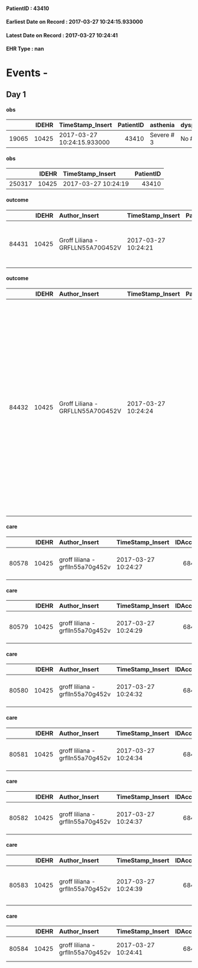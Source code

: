 
#### PatientID : 43410
#### Earliest Date on Record : 2017-03-27 10:24:15.933000
#### Latest Date on Record : 2017-03-27 10:24:41
#### EHR Type : nan

# Events - 

## Day 1

#### obs
|       |   IDEHR | TimeStamp_Insert           |   PatientID | asthenia   | dyspnoea   | agitation_behavior_freq   |
|------:|--------:|:---------------------------|------------:|:-----------|:-----------|:--------------------------|
| 19065 |   10425 | 2017-03-27 10:24:15.933000 |       43410 | Severe # 3 | No # 0     | quiet # 0                 |

#### obs
|        |   IDEHR | TimeStamp_Insert    |   PatientID |
|-------:|--------:|:--------------------|------------:|
| 250317 |   10425 | 2017-03-27 10:24:19 |       43410 |

#### outcome
|       |   IDEHR | Author_Insert                    | TimeStamp_Insert    |   PatientID |   IDDigitalSignDocument |   IDPAI_VIDAS | opt_problem                                                |   opt_problem_num |   opt_obiettivo_num |   opt_stato_problema_num |   opt_interventi_num |
|------:|--------:|:---------------------------------|:--------------------|------------:|------------------------:|--------------:|:-----------------------------------------------------------|------------------:|--------------------:|-------------------------:|---------------------:|
| 84431 |   10425 | Groff Liliana - GRFLLN55A70G452V | 2017-03-27 10:24:21 |       43410 |                  696987 |         86658 | Impaired mobility † / limitation of physical movement # 27 |                 1 |                   4 |                        3 |                    4 |

#### outcome
|       |   IDEHR | Author_Insert                    | TimeStamp_Insert    |   PatientID |   IDDigitalSignDocument |   IDPAI_VIDAS | opt_problem                                                |   opt_problem_num | opt_obiettivo                                                       |   opt_obiettivo_num | opt_stato_problema   |   opt_stato_problema_num | opt_interventi                                                                                                                                                                                                                                                                                                                                    |   opt_interventi_num |
|------:|--------:|:---------------------------------|:--------------------|------------:|------------------------:|--------------:|:-----------------------------------------------------------|------------------:|:--------------------------------------------------------------------|--------------------:|:---------------------|-------------------------:|:--------------------------------------------------------------------------------------------------------------------------------------------------------------------------------------------------------------------------------------------------------------------------------------------------------------------------------------------------|---------------------:|
| 84432 |   10425 | Groff Liliana - GRFLLN55A70G452V | 2017-03-27 10:24:24 |       43410 |                  696988 |         86659 | Impaired mobility † / limitation of physical movement # 27 |                 1 | Minimize the possibility of injuries. If present, maintain QoL # 47 |                   4 | Open Problem # 1     |                        1 | PAI Implementation - Program the change of position that reduces the pressure in vulnerable areas # 292; PAI Implementation - Keep well hydrated skin and elastic # 295; Information - Inform the caregiver on how to mobilize the patient to reduce the risk of injury # 304; aids - Request supply of bedsore air mattress and compressor # 308 |                    4 |

#### care
|       |   IDEHR | Author_Insert                    | TimeStamp_Insert    |   IDAccess | EHRType   |   PatientID |   IDTERAPIE_OUTPAT_VIDAS |   ds_dose | opt_via_di_somm   | ds_ora   | dt_data_inizio      |   opt_pregressa |   opt_somm_terapia |   opt_estemporanea |   opt_termina |   opt_somm_in_pompa | opt_farmaco                            |
|------:|--------:|:---------------------------------|:--------------------|-----------:|:----------|------------:|-------------------------:|----------:|:------------------|:---------|:--------------------|----------------:|-------------------:|-------------------:|--------------:|--------------------:|:---------------------------------------|
| 80578 |   10425 | groff liliana - grflln55a70g452v | 2017-03-27 10:24:27 |      68425 | amb       |       43410 |                    58199 |         1 | oral # 0 = 0      | 07 # 7   | 2017-03-27 00:00:00 |               0 |                  0 |                  0 |             0 |                   0 | omeprazole (losec 20 mg tablets) # 954 |

#### care
|       |   IDEHR | Author_Insert                    | TimeStamp_Insert    |   IDAccess | EHRType   |   PatientID |   IDTERAPIE_OUTPAT_VIDAS |   ds_dose | opt_via_di_somm   | ds_ora          | dt_data_inizio      |   opt_pregressa |   opt_somm_terapia |   opt_estemporanea |   opt_termina |   opt_somm_in_pompa | opt_farmaco                          |
|------:|--------:|:---------------------------------|:--------------------|-----------:|:----------|------------:|-------------------------:|----------:|:------------------|:----------------|:--------------------|----------------:|-------------------:|-------------------:|--------------:|--------------------:|:-------------------------------------|
| 80579 |   10425 | groff liliana - grflln55a70g452v | 2017-03-27 10:24:29 |      68425 | amb       |       43410 |                    58200 |         1 | oral # 0 = 0      | 08 # 8; 20 # 20 | 2017-03-27 00:00:00 |               0 |                  0 |                  0 |             0 |                   0 | pregabalin (lyrica 25 mg cps) # 1771 |

#### care
|       |   IDEHR | Author_Insert                    | TimeStamp_Insert    |   IDAccess | EHRType   |   PatientID |   IDTERAPIE_OUTPAT_VIDAS | ds_dose   | opt_via_di_somm   | ds_ora          | dt_data_inizio      |   opt_pregressa |   opt_somm_terapia |   opt_estemporanea |   opt_termina |   opt_somm_in_pompa | opt_farmaco                                      |
|------:|--------:|:---------------------------------|:--------------------|-----------:|:----------|------------:|-------------------------:|:----------|:------------------|:----------------|:--------------------|----------------:|-------------------:|-------------------:|--------------:|--------------------:|:-------------------------------------------------|
| 80580 |   10425 | groff liliana - grflln55a70g452v | 2017-03-27 10:24:32 |      68425 | amb       |       43410 |                    58201 | 1 and 1/2 | oral # 0 = 0      | 08 # 8; 20 # 20 | 2017-03-27 00:00:00 |               0 |                  0 |                  0 |             0 |                   0 | levetiracetam (keppra 500 mg tablets rev) # 1767 |

#### care
|       |   IDEHR | Author_Insert                    | TimeStamp_Insert    |   IDAccess | EHRType   |   PatientID |   IDTERAPIE_OUTPAT_VIDAS | ds_dose   | opt_via_di_somm   | ds_ora   | dt_data_inizio      |   opt_pregressa |   opt_somm_terapia |   opt_estemporanea |   opt_termina |   opt_somm_in_pompa | opt_farmaco                                     |
|------:|--------:|:---------------------------------|:--------------------|-----------:|:----------|------------:|-------------------------:|:----------|:------------------|:---------|:--------------------|----------------:|-------------------:|-------------------:|--------------:|--------------------:|:------------------------------------------------|
| 80581 |   10425 | groff liliana - grflln55a70g452v | 2017-03-27 10:24:34 |      68425 | amb       |       43410 |                    58202 | 64gtt     | oral # 0 = 0      | 09 # 9   | 2017-03-27 00:00:00 |               0 |                  0 |                  0 |             0 |                   0 | dexamethasone (decadron os gtt 2 mg / m) # 1445 |

#### care
|       |   IDEHR | Author_Insert                    | TimeStamp_Insert    |   IDAccess | EHRType   |   PatientID |   IDTERAPIE_OUTPAT_VIDAS |   ds_dose | opt_via_di_somm   | ds_ora       | dt_data_inizio      |   opt_pregressa |   opt_somm_terapia |   opt_estemporanea |   opt_termina |   opt_somm_in_pompa | opt_farmaco                                        | Note_al_bisogno   |
|------:|--------:|:---------------------------------|:--------------------|-----------:|:----------|------------:|-------------------------:|----------:|:------------------|:-------------|:--------------------|----------------:|-------------------:|-------------------:|--------------:|--------------------:|:---------------------------------------------------|:------------------|
| 80582 |   10425 | groff liliana - grflln55a70g452v | 2017-03-27 10:24:37 |      68425 | amb       |       43410 |                    58203 |         1 | oral # 0 = 0      | at need # 24 | 2017-03-27 00:00:00 |               0 |                  0 |                  0 |             0 |                   0 | acetaminophen (paracetamol 1000 mg cpr eff) # 1715 | if pain           |

#### care
|       |   IDEHR | Author_Insert                    | TimeStamp_Insert    |   IDAccess | EHRType   |   PatientID |   IDTERAPIE_OUTPAT_VIDAS |   ds_dose | opt_via_di_somm   | ds_ora   | dt_data_inizio      |   opt_pregressa |   opt_somm_terapia |   opt_estemporanea |   opt_termina |   opt_somm_in_pompa | opt_farmaco                                        |
|------:|--------:|:---------------------------------|:--------------------|-----------:|:----------|------------:|-------------------------:|----------:|:------------------|:---------|:--------------------|----------------:|-------------------:|-------------------:|--------------:|--------------------:|:---------------------------------------------------|
| 80583 |   10425 | groff liliana - grflln55a70g452v | 2017-03-27 10:24:39 |      68425 | amb       |       43410 |                    58204 |         1 | oral # 0 = 0      | 22 # 22  | 2017-03-27 00:00:00 |               0 |                  0 |                  0 |             0 |                   0 | quetiapine (quetiapine teva 200 mg tablets) # 1822 |

#### care
|       |   IDEHR | Author_Insert                    | TimeStamp_Insert    |   IDAccess | EHRType   |   PatientID |   IDTERAPIE_OUTPAT_VIDAS | ds_altro_farmaco   |   ds_dose | opt_via_di_somm   | ds_ora   | dt_data_inizio      |   opt_pregressa |   opt_somm_terapia |   opt_estemporanea |   opt_termina |   opt_somm_in_pompa | opt_farmaco              |
|------:|--------:|:---------------------------------|:--------------------|-----------:|:----------|------------:|-------------------------:|:-------------------|----------:|:------------------|:---------|:--------------------|----------------:|-------------------:|-------------------:|--------------:|--------------------:|:-------------------------|
| 80584 |   10425 | groff liliana - grflln55a70g452v | 2017-03-27 10:24:41 |      68425 | amb       |       43410 |                    58205 | avodart 0.5        |         1 | oral # 0 = 0      | 16 # 16  | 2017-03-27 00:00:00 |               0 |                  0 |                  0 |             0 |                   0 | other (see notes) # 2004 |


